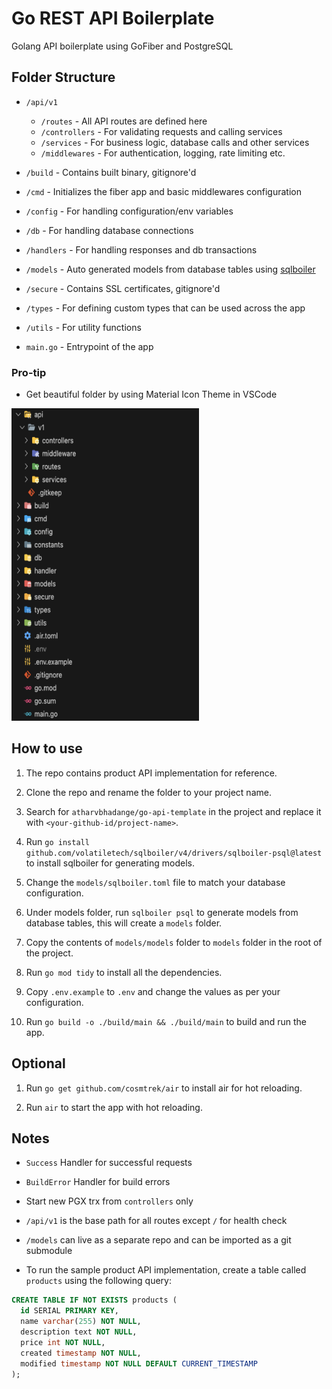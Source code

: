 # Go REST API Boilerplate
Golang API boilerplate using GoFiber and PostgreSQL

## Folder Structure

- `/api/v1`
    - `/routes` - All API routes are defined here
    - `/controllers` - For validating requests and calling services
    - `/services` - For business logic, database calls and other services
    - `/middlewares` - For authentication, logging, rate limiting etc.

- `/build` - Contains built binary, gitignore'd
- `/cmd` - Initializes the fiber app and basic middlewares configuration
- `/config` - For handling configuration/env variables
- `/db` - For handling database connections 
- `/handlers` - For handling responses and db transactions
- `/models` - Auto generated models from database tables using [sqlboiler](https://pkg.go.dev/github.com/volatiletech/sqlboiler/v4@v4.16.1)
- `/secure` - Contains SSL certificates, gitignore'd
- `/types` - For defining custom types that can be used across the app
- `/utils` - For utility functions

- `main.go` - Entrypoint of the app

### Pro-tip
- Get beautiful folder by using Material Icon Theme in VSCode  

<img src="assets/folder-structure.png" width="300" height="500">


## How to use
1. The repo contains product API implementation for reference.

2. Clone the repo and rename the folder to your project name.

3. Search for `atharvbhadange/go-api-template` in the project and replace it with `<your-github-id/project-name>`.

4. Run `go install github.com/volatiletech/sqlboiler/v4/drivers/sqlboiler-psql@latest` to install sqlboiler for generating models.

5. Change the `models/sqlboiler.toml` file to match your database configuration.

6. Under models folder, run `sqlboiler psql` to generate models from database tables, this will create a `models` folder.

7. Copy the contents of `models/models` folder to `models` folder in the root of the project.

8. Run `go mod tidy` to install all the dependencies.

9. Copy `.env.example` to `.env` and change the values as per your configuration.

10. Run `go build -o ./build/main && ./build/main` to build and run the app.


## Optional
1. Run `go get github.com/cosmtrek/air` to install air for hot reloading.

2. Run `air` to start the app with hot reloading.


## Notes
- `Success` Handler for successful requests

- `BuildError` Handler for build errors

- Start new PGX trx from `controllers` only

- `/api/v1` is the base path for all routes except `/` for health check

- `/models` can live as a separate repo and can be imported as a git submodule

- To run the sample product API implementation, create a table called `products` using the following query:
```sql
CREATE TABLE IF NOT EXISTS products (
  id SERIAL PRIMARY KEY,
  name varchar(255) NOT NULL,
  description text NOT NULL,
  price int NOT NULL,
  created timestamp NOT NULL,
  modified timestamp NOT NULL DEFAULT CURRENT_TIMESTAMP
);
```
